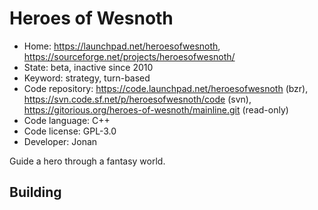 # Heroes of Wesnoth

- Home: https://launchpad.net/heroesofwesnoth, https://sourceforge.net/projects/heroesofwesnoth/
- State: beta, inactive since 2010
- Keyword: strategy, turn-based
- Code repository: https://code.launchpad.net/heroesofwesnoth (bzr), https://svn.code.sf.net/p/heroesofwesnoth/code (svn), https://gitorious.org/heroes-of-wesnoth/mainline.git (read-only)
- Code language: C++
- Code license: GPL-3.0
- Developer: Jonan

Guide a hero through a fantasy world.

## Building
